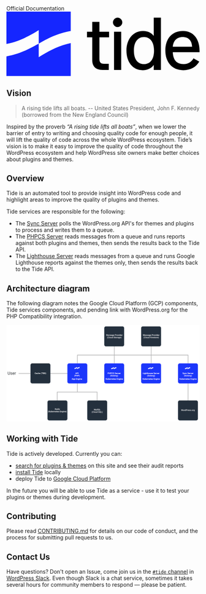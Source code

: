 <div class="hero">
	<span class="hero__title">Official Documentation</span>
	<svg class="hero__logo" viewBox="0 0 700 233" version="1" xmlns="http://www.w3.org/2000/svg" xmlns:xlink="http://www.w3.org/1999/xlink">
		<defs>
			<path id="path0_fill" fill-rule="evenodd" d="M0 0h233v70c-49 9-84 27-116 46v49l13-8c31-18 61-34 103-43v119H0v-71c50-9 84-28 117-46V67l-11 7C74 92 44 109 0 117V0z"/>
			<path id="path1_fill" d="M45 0H19v36H0v20h19v82c0 21 10 36 38 36h22v-22H62c-13 0-17-6-17-18V56h35V36H45V0z"/>
			<path id="path2_fill" d="M30 51H4v138h26V51zM17 0C8 0 0 8 0 17s8 17 17 17 17-8 17-17S26 0 17 0z"/>
			<path id="path3_fill" d="M125 0H99v66c-8-11-21-18-39-18-36 0-60 30-60 71 0 42 23 71 59 71 14 0 30-5 40-19v18h26V0zM64 70c20 0 36 16 36 49s-15 49-36 49c-24 0-37-18-37-49s14-49 37-49z"/>
			<path id="path4_fill" d="M64 0C22 0 0 30 0 71c0 40 23 71 65 71 27 0 46-11 58-31l-21-12c-7 12-18 21-36 21-25 0-38-15-39-43h97v-6c0-40-21-71-60-71zm-1 22c20 0 33 12 34 35H27c2-22 15-35 36-35z"/>
		</defs>
		<use xlink:href="#path0_fill" fill="#1526FF"/>
		<use xlink:href="#path1_fill" transform="translate(292 37)"/>
		<use xlink:href="#path2_fill" transform="translate(386 22)"/>
		<use xlink:href="#path3_fill" transform="translate(435 22)"/>
		<use xlink:href="#path4_fill" transform="translate(576 70)"/>
	</svg>
  <canvas class="hero__canvas" id="canvas"></canvas>
</div>

## Vision

> A rising tide lifts all boats. -- United States President, John F. Kennedy (borrowed from the New England Council)

Inspired by the proverb _“A rising tide lifts all boats”_, when we lower the barrier of entry to writing and choosing quality code for enough people, it will lift the quality of code across the whole WordPress ecosystem. Tide’s vision is to make it easy to improve the quality of code throughout the WordPress ecosystem and help WordPress site owners make better choices about plugins and themes.

## Overview

Tide is an automated tool to provide insight into WordPress code and highlight areas to improve the quality of plugins and themes.

Tide services are responsible for the following:

* The [Sync Server](services/sync.md) polls the WordPress.org API's for themes and plugins to process and writes them to a queue.
* The [PHPCS Server](services/phpcs.md) reads messages from a queue and runs reports against both plugins and themes, then sends the results back to the Tide API.
* The [Lighthouse Server](services/lighthouse.md) reads messages from a queue and runs Google Lighthouse reports against the themes only, then sends the results back to the Tide API.

## Architecture diagram

The following diagram notes the Google Cloud Platform (GCP) components, Tide services components, and pending link with WordPress.org for the PHP Compatibility integration.

![](architecture-diagram.png)

## Working with Tide

Tide is actively developed. Currently you can:

* [search for plugins & themes](search.md) on this site and see their audit reports
* [install Tide](installation/index.md) locally
* deploy Tide to [Google Cloud Platform](gcp/index.md)

In the future you will be able to use Tide as a service - use it to test your plugins or themes during development.

## Contributing
Please read [CONTRIBUTING.md](https://github.com/xwp/go-tide/blob/develop/CONTRIBUTING.md) for details on our code of conduct,
and the process for submitting pull requests to us.

## Contact Us
Have questions? Don't open an Issue, come join us in the
[`#tide` channel][tide-slack] in [WordPress Slack][wp-slack]. Even though Slack is
a chat service, sometimes it takes several hours for community members to respond
— please be patient.

[tide-slack]: https://wordpress.slack.com/messages/C7TK8FBUJ/
[wp-slack]: https://make.wordpress.org/chat/